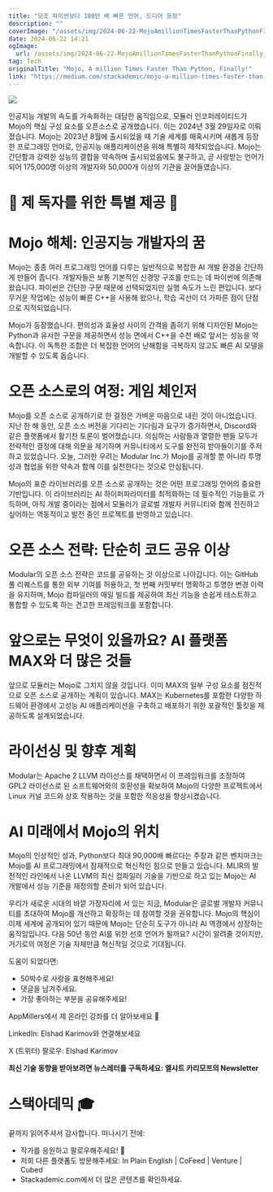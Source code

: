 ```yaml
---
title: "모조 파이썬보다 100만 배 빠른 언어, 드디어 등장"
description: ""
coverImage: "/assets/img/2024-06-22-MojoAmillionTimesFasterThanPythonFinally_0.png"
date: 2024-06-22 14:21
ogImage: 
  url: /assets/img/2024-06-22-MojoAmillionTimesFasterThanPythonFinally_0.png
tag: Tech
originalTitle: "Mojo, A million Times Faster Than Python, Finally!"
link: "https://medium.com/stackademic/mojo-a-million-times-faster-than-python-finally-f1b476bedf00"
---
```



<img src="/assets/img/2024-06-22-MojoAmillionTimesFasterThanPythonFinally_0.png" />

인공지능 개발의 속도를 가속화하는 대담한 움직임으로, 모듈러 인코퍼레이티드가 Mojo의 핵심 구성 요소를 오픈소스로 공개했습니다. 이는 2024년 3월 29일자로 이뤄졌습니다. Mojo는 2023년 8월에 출시되었을 때 기술 세계를 매혹시키며 새롭게 등장한 프로그래밍 언어로, 인공지능 애플리케이션을 위해 특별히 제작되었습니다. Mojo는 간단함과 강력한 성능의 결합을 약속하며 출시되었음에도 불구하고, 곧 사랑받는 언어가 되어 175,000명 이상의 개발자와 50,000개 이상의 기관을 끌어들였습니다.

# 🌟 제 독자를 위한 특별 제공 🌟

# Mojo 해체: 인공지능 개발자의 꿈

<div class="content-ad"></div>

Mojo는 종종 여러 프로그래밍 언어를 다루는 일반적으로 복잡한 AI 개발 환경을 간단하게 만들어 줍니다. 개발자들은 보통 기본적인 신경망 구조를 만드는 데 파이썬에 의존해 왔습니다. 파이썬은 간단한 구문 때문에 선택되었지만 실행 속도가 느린 편입니다. 보다 무거운 작업에는 성능이 빠른 C++을 사용해 왔으나, 학습 곡선이 더 가파른 점이 단점으로 지적되었습니다.

Mojo가 등장했습니다. 편의성과 효율성 사이의 간격을 좁히기 위해 디자인된 Mojo는 Python과 유사한 구문을 제공하면서 성능 면에서 C++을 수천 배로 앞서는 성능을 약속합니다. 이 독특한 조합은 더 복잡한 언어의 난해함을 극복하지 않고도 빠른 AI 모델을 개발할 수 있도록 돕습니다.

# 오픈 소스로의 여정: 게임 체인저

Mojo를 오픈 소스로 공개하기로 한 결정은 가벼운 마음으로 내린 것이 아니었습니다. 지난 한 해 동안, 오픈 소스 버전을 기다리는 기다림과 요구가 증가하면서, Discord와 같은 플랫폼에서 활기찬 토론이 벌어졌습니다. 의심하는 사람들과 열렬한 팬들 모두가 전략적인 결정에 대해 의문을 제기하며 커뮤니티에서 도구를 완전히 받아들이기를 주저하고 있었습니다. 오늘, 그러한 우려는 Modular Inc.가 Mojo를 공개할 뿐 아니라 투명성과 협업을 위한 약속과 함께 이를 실천한다는 것으로 안심됩니다.

<div class="content-ad"></div>

Mojo의 표준 라이브러리를 오픈 소스로 공개하는 것은 어떤 프로그래밍 언어의 중요한 기반입니다. 이 라이브러리는 AI 하이퍼파라미터를 최적화하는 데 필수적인 기능들로 가득하며, 아직 개발 중이라는 점에서 모듈러가 글로벌 개발자 커뮤니티와 함께 전진하고 싶어하는 역동적이고 발전 중인 프로젝트를 반영하고 있습니다.

# 오픈 소스 전략: 단순히 코드 공유 이상

Modular의 오픈 소스 전략은 코드를 공유하는 것 이상으로 나아갑니다. 이는 GitHub 풀 리퀘스트를 통한 외부 기여를 허용하고,
첫 번째 커밋부터 명확하고 투명한 변경 이력을 유지하며,
Mojo 컴파일러의 매일 빌드를 제공하여 최신 기능을 손쉽게 테스트하고 통합할 수 있도록 하는 견고한 프레임워크를 포함합니다.

<div class="content-ad"></div>

# 앞으로는 무엇이 있을까요? AI 플랫폼 MAX와 더 많은 것들

앞으로 모듈러는 Mojo로 그치지 않을 것입니다. 이미 MAX의 일부 구성 요소를 점진적으로 오픈 소스로 공개하는 계획이 있습니다. MAX는 Kubernetes를 포함한 다양한 하드웨어 환경에서 고성능 AI 애플리케이션을 구축하고 배포하기 위한 포괄적인 툴킷을 제공하도록 설계되었습니다.

# 라이선싱 및 향후 계획

Modular는 Apache 2 LLVM 라이선스를 채택하면서 이 프레임워크를 조정하여 GPL2 라이선스로 된 소프트웨어와의 호환성을 확보하여 Mojo의 다양한 프로젝트에서 Linux 커널 코드와 상호 작용하는 것을 포함한 적응성을 향상시켰습니다.

<div class="content-ad"></div>

# AI 미래에서 Mojo의 위치

Mojo의 인상적인 성과, Python보다 최대 90,000배 빠르다는 주장과 같은 벤치마크는 Mojo를 AI 프로그래밍에서 잠재적으로 혁신적인 힘으로 만들고 있습니다. MLIR의 발전적인 라인에서 나온 LLVM의 최신 컴파일러 기술을 기반으로 하고 있는 Mojo는 AI 개발에서 성능 기준을 재정의할 준비가 되어 있습니다.

우리가 새로운 시대의 바깥 가장자리에 서 있는 지금, Modular은 글로벌 개발자 커뮤니티를 초대하여 Mojo를 개선하고 확장하는 데 참여할 것을 권유합니다. Mojo의 핵심이 이제 세계에 공개되어 있기 때문에 Mojo는 단순히 도구가 아니라 AI 역경에서 성장하는 움직임입니다. 다음 50년 동안 AI를 위한 선호 언어가 될까요? 시간이 알려줄 것이지만, 거기로의 여정은 기술 자체만큼 혁신적일 것으로 기대됩니다.

도움이 되었다면:

<div class="content-ad"></div>

- 50박수로 사랑을 표현해주세요!
- 댓글을 남겨주세요.
- 가장 좋아하는 부분을 공유해주세요!

AppMillers에서 제 온라인 강좌를 더 알아보세요 🚀

LinkedIn: Elshad Karimov와 연결해보세요

X (트위터) 팔로우: Elshad Karimov

<div class="content-ad"></div>

**최신 기술 동향을 받아보려면 뉴스레터를 구독하세요: 엘샤트 카리모프의 Newsletter**

# 스택아데믹 🎓

끝까지 읽어주셔서 감사합니다. 떠나시기 전에:

- 작가를 응원하고 팔로우해주세요! 👏
- 저희 다른 플랫폼도 방문해주세요: In Plain English | CoFeed | Venture | Cubed
- Stackademic.com에서 더 많은 콘텐츠를 확인하세요. 